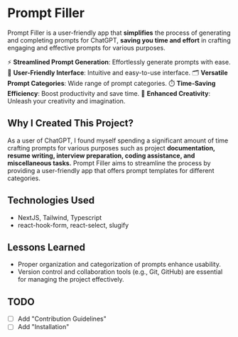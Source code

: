 # Prompt Filler

Prompt Filler is a user-friendly app that **simplifies** the process of generating and completing prompts for ChatGPT, **saving you time and effort** in crafting engaging and effective prompts for various purposes.

⚡️ **Streamlined Prompt Generation**: Effortlessly generate prompts with ease.
🌟 **User-Friendly Interface**: Intuitive and easy-to-use interface.
🗂️ **Versatile Prompt Categories**: Wide range of prompt categories.
⏱️ **Time-Saving Efficiency**: Boost productivity and save time.
🎨 **Enhanced Creativity**: Unleash your creativity and imagination.

## Why I Created This Project?

As a user of ChatGPT, I found myself spending a significant amount of time crafting prompts for various purposes such as project **documentation, resume writing, interview preparation, coding assistance, and miscellaneous tasks.** Prompt Filler aims to streamline the process by providing a user-friendly app that offers prompt templates for different categories.

## Technologies Used

- NextJS, Tailwind, Typescript
- react-hook-form, react-select, slugify

## Lessons Learned

- Proper organization and categorization of prompts enhance usability.
- Version control and collaboration tools (e.g., Git, GitHub) are essential for managing the project effectively.

## TODO

- [ ] Add "Contribution Guidelines"
- [ ] Add "Installation"
